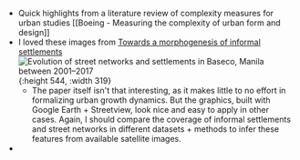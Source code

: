 - Quick highlights from a literature review of complexity measures for urban studies [[Boeing - Measuring the complexity of urban form and design]]
- I loved these images from [Towards a morphogenesis of informal settlements](https://www.sciencedirect.com/science/article/pii/S0197397520303714) ![Evolution of street networks and settlements in Baseco, Manila between 2001–2017](https://ars.els-cdn.com/content/image/1-s2.0-S0197397520303714-gr3.jpg){:height 544, :width 319}
	- The paper itself isn't that interesting, as it makes little to no effort in formalizing urban growth dynamics. But the graphics, built with Google Earth + Streetview, look nice and easy to apply in other cases. Again, I should compare the coverage of informal settlements and street networks in different datasets + methods to infer these features from available satellite images.
-
